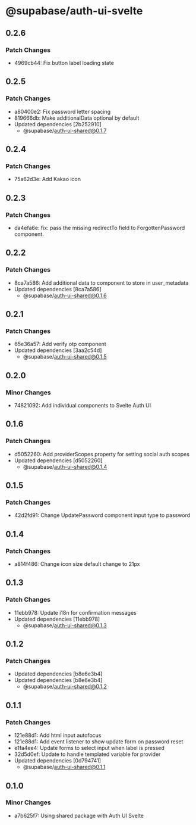 # @supabase/auth-ui-svelte

## 0.2.6

### Patch Changes

- 4969cb44: Fix button label loading state

## 0.2.5

### Patch Changes

- a80400e2: Fix password letter spacing
- 819666db: Make additionalData optional by default
- Updated dependencies [2b252910]
  - @supabase/auth-ui-shared@0.1.7

## 0.2.4

### Patch Changes

- 75a62d3e: Add Kakao icon

## 0.2.3

### Patch Changes

- da4efa6e: fix: pass the missing redirectTo field to ForgottenPassword component.

## 0.2.2

### Patch Changes

- 8ca7a586: Add additional data to component to store in user_metadata
- Updated dependencies [8ca7a586]
  - @supabase/auth-ui-shared@0.1.6

## 0.2.1

### Patch Changes

- 65e36a57: Add verify otp component
- Updated dependencies [3aa2c54d]
  - @supabase/auth-ui-shared@0.1.5

## 0.2.0

### Minor Changes

- 74821092: Add individual components to Svelte Auth UI

## 0.1.6

### Patch Changes

- d5052260: Add providerScopes property for setting social auth scopes
- Updated dependencies [d5052260]
  - @supabase/auth-ui-shared@0.1.4

## 0.1.5

### Patch Changes

- 42d2fd91: Change UpdatePassword component input type to password

## 0.1.4

### Patch Changes

- a814f486: Change icon size default change to 21px

## 0.1.3

### Patch Changes

- 11ebb978: Update i18n for confirmation messages
- Updated dependencies [11ebb978]
  - @supabase/auth-ui-shared@0.1.3

## 0.1.2

### Patch Changes

- Updated dependencies [b8e6e3b4]
- Updated dependencies [b8e6e3b4]
  - @supabase/auth-ui-shared@0.1.2

## 0.1.1

### Patch Changes

- 121e88d1: Add html input autofocus
- 121e88d1: Add event listener to show update form on password reset
- e1fa4ee4: Update forms to select input when label is pressed
- 32d5d0ef: Update to handle templated variable for provider
- Updated dependencies [0d794741]
  - @supabase/auth-ui-shared@0.1.1

## 0.1.0

### Minor Changes

- a7b625f7: Using shared package with Auth UI Svelte
